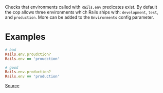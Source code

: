 
Checks that environments called with `Rails.env` predicates
exist.
By default the cop allows three environments which Rails ships with:
`development`, `test`, and `production`.
More can be added to the `Environments` config parameter.

# Examples

```ruby
# bad
Rails.env.proudction?
Rails.env == 'proudction'

# good
Rails.env.production?
Rails.env == 'production'
```

[Source](http://www.rubydoc.info/gems/rubocop/RuboCop/Cop/Rails/UnknownEnv)